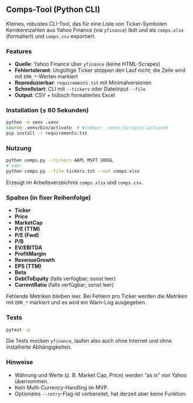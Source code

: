 ## Comps-Tool (Python CLI)

Kleines, robustes CLI-Tool, das für eine Liste von Ticker-Symbolen Kernkennzahlen aus Yahoo Finance (via `yfinance`) lädt und als `comps.xlsx` (formatiert) und `comps.csv` exportiert.

### Features
- **Quelle**: Yahoo Finance über `yfinance` (keine HTML-Scrapes)
- **Fehlertolerant**: Ungültige Ticker stoppen den Lauf nicht; die Zeile wird mit `ERR_*`-Werten markiert
- **Reproduzierbar**: `requirements.txt` mit Minimalversionen
- **Schnellstart**: CLI mit `--tickers` oder Dateiinput `--file`
- **Output**: CSV + hübsch formatiertes Excel

### Installation (≤ 60 Sekunden)
```bash
python -m venv .venv
source .venv/bin/activate  # Windows: .venv\\Scripts\\activate
pip install -r requirements.txt
```

### Nutzung
```bash
python comps.py --tickers AAPL MSFT GOOGL
# oder
python comps.py --file tickers.txt --out comps.xlsx
```

Erzeugt im Arbeitsverzeichnis `comps.xlsx` und `comps.csv`.

### Spalten (in fixer Reihenfolge)
- **Ticker**
- **Price**
- **MarketCap**
- **P/E (TTM)**
- **P/E (Fwd)**
- **P/B**
- **EV/EBITDA**
- **ProfitMargin**
- **RevenueGrowth**
- **EPS (TTM)**
- **Beta**
- **DebtToEquity** (falls verfügbar; sonst leer)
- **CurrentRatio** (falls verfügbar; sonst leer)

Fehlende Metriken bleiben leer. Bei Fehlern pro Ticker werden die Metriken mit `ERR_*` markiert und es wird ein Warn-Log ausgegeben.

### Tests
```bash
pytest -q
```
Die Tests mocken `yfinance`, laufen also auch ohne Internet und ohne installierte Abhängigkeiten.

### Hinweise
- Währung und Werte (z. B. Market Cap, Price) werden “as is” von Yahoo übernommen.
- Kein Multi-Currency-Handling im MVP.
- Optionales `--retry`-Flag ist vorbereitet, hat derzeit aber keine Funktion.
